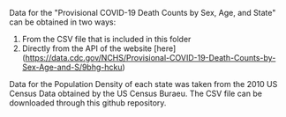 Data for the "Provisional COVID-19 Death Counts by Sex, Age, and State" can be obtained in two ways: 

1. From the CSV file that is included in this folder
2. Directly from the API of the website [here] (https://data.cdc.gov/NCHS/Provisional-COVID-19-Death-Counts-by-Sex-Age-and-S/9bhg-hcku)


Data for the Population Density of each state was taken from the 2010 US Census Data obtained by the US Census Buraeu. The CSV file can be downloaded through this github repository.  
